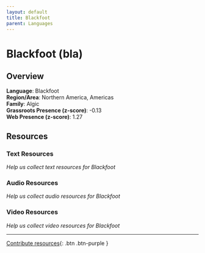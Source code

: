 ```yaml
---
layout: default
title: Blackfoot
parent: Languages
---
```


# Blackfoot (bla)

## Overview

**Language**: Blackfoot  
**Region/Area**: Northern America, Americas  
**Family**: Algic  
**Grassroots Presence (z-score)**: -0.13  
**Web Presence (z-score)**: 1.27  

## Resources

### Text Resources
*Help us collect text resources for Blackfoot*

### Audio Resources
*Help us collect audio resources for Blackfoot*

### Video Resources
*Help us collect video resources for Blackfoot*

---

[Contribute resources](https://forms.office.com/e/1SfLJx3u1r){: .btn .btn-purple }
